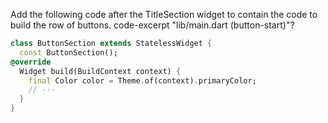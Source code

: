Add the following code after the TitleSection widget to contain the code
to build the row of buttons.
code-excerpt "lib/main.dart (button-start)"?
```dart
class ButtonSection extends StatelessWidget {
  const ButtonSection();
@override
  Widget build(BuildContext context) {
    final Color color = Theme.of(context).primaryColor;
    // ···
  }
}
```

